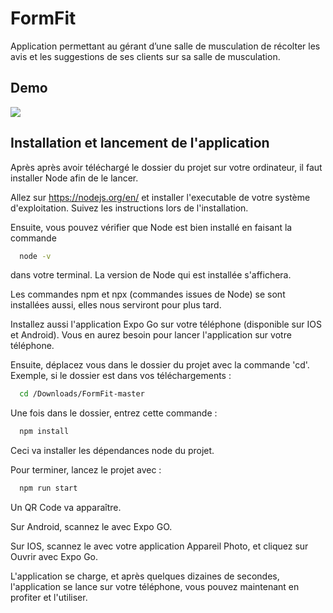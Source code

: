
# FormFit

Application permettant au gérant d’une salle de musculation de récolter les avis et les suggestions de ses clients sur sa salle de musculation. 




## Demo

![](https://github.com/MagmusOfficiel/FormFit/blob/master/formfit.gif?raw=true)



## Installation et lancement de l'application

Après après avoir téléchargé le dossier du projet sur votre ordinateur, il faut installer Node afin de le lancer.

Allez sur https://nodejs.org/en/ et installer l'executable de votre système d'exploitation.
Suivez les instructions lors de l'installation.

Ensuite, vous pouvez vérifier que Node est bien installé en faisant la commande
```bash
  node -v 
```
dans votre terminal. 
La version de Node qui est installée s'affichera.

Les commandes npm et npx (commandes issues de Node) se sont installées aussi, elles nous serviront pour plus tard.

Installez aussi l'application Expo Go sur votre téléphone (disponible sur IOS et Android). Vous en aurez besoin pour lancer l'application sur votre téléphone.

Ensuite, déplacez vous dans le dossier du projet avec la commande 'cd'. Exemple, si le dossier est dans vos téléchargements : 
```bash
  cd /Downloads/FormFit-master
```

Une fois dans le dossier, entrez cette commande :
```bash
  npm install
```
Ceci va installer les dépendances node du projet.

Pour terminer, lancez le projet avec :
```bash
  npm run start
```
Un QR Code va apparaître.

Sur Android, scannez le avec Expo GO.

Sur IOS, scannez le avec votre application Appareil Photo, et cliquez sur Ouvrir avec Expo Go.

L'application se charge, et après quelques dizaines de secondes, l'application se lance sur votre téléphone, vous pouvez maintenant en profiter et l'utiliser.
